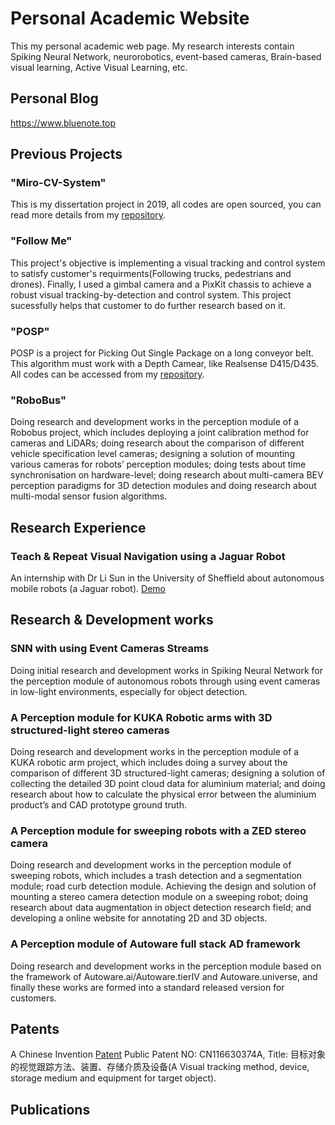 # Personal Academic Website
This my personal academic web page. My research interests contain Spiking Neural Network, neurorobotics, event-based cameras, Brain-based visual learning, Active Visual Learning, etc.

## Personal Blog
https://www.bluenote.top

## Previous Projects

### "Miro-CV-System"
This is my dissertation project in 2019, all codes are open sourced, you can read more details from my [repository](https://github.com/LiZheng1997/MiRo-CV-System).

### "Follow Me"
This project's objective is implementing a visual tracking and control system to satisfy customer's requirments(Following trucks, pedestrians and drones). Finally, I used a gimbal camera and a PixKit chassis to achieve a robust visual tracking-by-detection and control system. This project sucessfully helps that customer to do further research based on it.

### "POSP"
POSP is a project for Picking Out Single Package on a long conveyor belt. This algorithm must work with a Depth Camear, like Realsense D415/D435. All codes can be accessed from my [repository](https://github.com/LiZheng1997/POSP).

### "RoboBus"
Doing research and development works in the perception module of a Robobus project, which includes
deploying a joint calibration method for cameras and LiDARs; doing research about the comparison of
different vehicle specification level cameras; designing a solution of mounting various cameras for
robots’ perception modules; doing tests about time synchronisation on hardware-level; doing research
about multi-camera BEV perception paradigms for 3D detection modules and doing research about
multi-modal sensor fusion algorithms.


## Research Experience

### Teach & Repeat Visual Navigation using a Jaguar Robot
An internship with Dr Li Sun in the University of Sheffield about autonomous mobile robots (a Jaguar robot). [Demo](https://v.youku.com/v_show/id_XNDUyMDIyMzU5Ng==.html?spm=a2hzp.8253869.0.0)


## Research & Development works

### SNN with using Event Cameras Streams
Doing initial research and development works in Spiking Neural Network for the perception module of
autonomous robots through using event cameras in low-light environments, especially for object
detection.

### A Perception module for KUKA Robotic arms with 3D structured-light stereo cameras
Doing research and development works in the perception module of a KUKA robotic arm project, which
includes doing a survey about the comparison of different 3D structured-light cameras; designing a solution of collecting the detailed 3D point cloud data for aluminium material; and doing research about how to calculate the physical error between the aluminium product’s and CAD prototype ground truth.

### A Perception module for sweeping robots with a ZED stereo camera
Doing research and development works in the perception module of sweeping robots, which includes a
trash detection and a segmentation module; road curb detection module. Achieving the design and
solution of mounting a stereo camera detection module on a sweeping robot;  doing research
about data augmentation in object detection research field; and developing a online website for annotating 2D and 3D objects.

### A Perception module of Autoware full stack AD framework
Doing research and development works in the perception module based on the framework of Autoware.ai/Autoware.tierIV and Autoware.universe, and finally these works are formed into a standard released version for customers.


## Patents

A Chinese Invention [Patent](http://epub.cnipa.gov.cn/patent/CN116630374A) Public Patent NO: CN116630374A, Title: 目标对象的视觉跟踪方法、装置、存储介质及设备(A Visual tracking method, device, storage medium and equipment for target object).

## Publications
